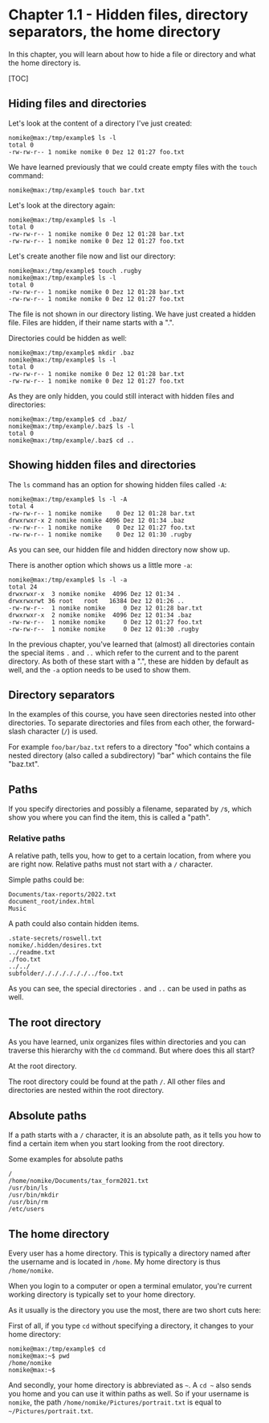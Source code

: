 # Chapter 1.1 - Hidden files, directory separators, the home directory

In this chapter, you will learn about how to hide a file or directory and what the home directory is.

[TOC]

## Hiding files and directories

Let's look at the content of a directory I've just created:

```plaintext
nomike@max:/tmp/example$ ls -l
total 0
-rw-rw-r-- 1 nomike nomike 0 Dez 12 01:27 foo.txt
```

We have learned previously that we could create empty files with the `touch` command:

```plaintext
nomike@max:/tmp/example$ touch bar.txt
```

Let's look at the directory again:

```plaintext
nomike@max:/tmp/example$ ls -l
total 0
-rw-rw-r-- 1 nomike nomike 0 Dez 12 01:28 bar.txt
-rw-rw-r-- 1 nomike nomike 0 Dez 12 01:27 foo.txt
```

Let's create another file now and list our directory:

```plaintext
nomike@max:/tmp/example$ touch .rugby
nomike@max:/tmp/example$ ls -l
total 0
-rw-rw-r-- 1 nomike nomike 0 Dez 12 01:28 bar.txt
-rw-rw-r-- 1 nomike nomike 0 Dez 12 01:27 foo.txt
```

The file is not shown in our directory listing. We have just created a hidden file. Files are hidden, if their name starts with a ".".

Directories could be hidden as well:

```plaintext
nomike@max:/tmp/example$ mkdir .baz
nomike@max:/tmp/example$ ls -l
total 0
-rw-rw-r-- 1 nomike nomike 0 Dez 12 01:28 bar.txt
-rw-rw-r-- 1 nomike nomike 0 Dez 12 01:27 foo.txt
```

As they are only hidden, you could still interact with hidden files and directories:

```plaintext
nomike@max:/tmp/example$ cd .baz/
nomike@max:/tmp/example/.baz$ ls -l
total 0
nomike@max:/tmp/example/.baz$ cd ..
```

## Showing hidden files and directories

The `ls` command has an option for showing hidden files called  `-A`:

```plaintext
nomike@max:/tmp/example$ ls -l -A
total 4
-rw-rw-r-- 1 nomike nomike    0 Dez 12 01:28 bar.txt
drwxrwxr-x 2 nomike nomike 4096 Dez 12 01:34 .baz
-rw-rw-r-- 1 nomike nomike    0 Dez 12 01:27 foo.txt
-rw-rw-r-- 1 nomike nomike    0 Dez 12 01:30 .rugby
```

As you can see, our hidden file and hidden directory now show up.

There is another option which shows us a little more `-a`:

```plaintext
nomike@max:/tmp/example$ ls -l -a
total 24
drwxrwxr-x  3 nomike nomike  4096 Dez 12 01:34 .
drwxrwxrwt 36 root   root   16384 Dez 12 01:26 ..
-rw-rw-r--  1 nomike nomike     0 Dez 12 01:28 bar.txt
drwxrwxr-x  2 nomike nomike  4096 Dez 12 01:34 .baz
-rw-rw-r--  1 nomike nomike     0 Dez 12 01:27 foo.txt
-rw-rw-r--  1 nomike nomike     0 Dez 12 01:30 .rugby
```

In the previous chapter, you've learned that (almost) all directories contain the special items `.` and `..` which refer to the current and to the parent directory. As both of these start with a ".", these are hidden by default as well, and the `-a` option needs to be used to show them.

## Directory separators

In the examples of this course, you have seen directories nested into other directories. To separate directories and files from each other, the forward-slash character (`/`) is used.

For example `foo/bar/baz.txt` refers to a directory "foo" which contains a nested directory (also called a subdirectory) "bar" which contains the file "baz.txt".

## Paths

If you specify directories and possibly a filename, separated by `/`s, which show you where you can find the item, this is called a "path".

### Relative paths

A relative path, tells you, how to get to a certain location, from where you are right now. Relative paths must not start with a `/` character.

Simple paths could be:

```plaintext
Documents/tax-reports/2022.txt
document_root/index.html
Music
```

A path could also contain hidden items. 

```plaintext
.state-secrets/roswell.txt
nomike/.hidden/desires.txt
../readme.txt
./foo.txt
../../
subfolder/././././././../foo.txt
```
As you can see, the special directories `.` and `..` can be used in paths as well.

## The root directory

As you have learned, unix organizes files within directories and you can traverse this hierarchy with the `cd` command. But where does this all start?

At the root directory.

The root directory could be found at the path `/`. All other files and directories are nested within the root directory.

## Absolute paths

If a path starts with a `/` character, it is an absolute path, as it tells you how to find a certain item when you start looking from the root directory.

Some examples for absolute paths

```plaintext
/
/home/nomike/Documents/tax_form2021.txt
/usr/bin/ls
/usr/bin/mkdir
/usr/bin/rm
/etc/users
```
## The home directory

Every user has a home directory. This is typically a directory named after the username and is located in `/home`. My home directory is thus `/home/nomike`.

When you login to a computer or open a terminal emulator, you're current working directory is typically set to your home directory.

As it usually is the directory you use the most, there are two short cuts here:

First of all, if you type `cd` without specifying a directory, it changes to your home directory:

```plaintext
nomike@max:/tmp/example$ cd
nomike@max:~$ pwd
/home/nomike
nomike@max:~$ 
```

And secondly, your home directory is abbreviated as `~`. A `cd ~` also sends you home and you can use it within paths as well. So if your username is `nomike`, the path `/home/nomike/Pictures/portrait.txt` is equal to `~/Pictures/portrait.txt`.

